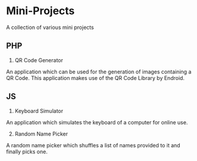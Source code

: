 Mini-Projects
=============
A collection of various mini projects

## PHP

1) QR Code Generator

An application which can be used for the generation of images containing a QR Code. 
This application makes use of the QR Code Library by Endroid. 

## JS

1) Keyboard Simulator

An application which simulates the keyboard of a computer for online use.

2) Random Name Picker

A random name picker which shuffles a list of names provided to it and finally picks one.
